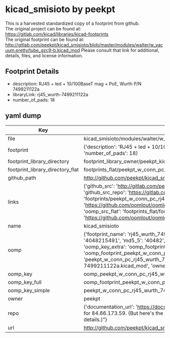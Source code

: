 # kicad_smisioto by peekpt  
This is a harvested standardized copy of a footprint from github.  
The original project can be found at:  
https://gitlab.com/kicad/libraries/kicad-footprints  
The original footprint can be found at:
http://gitlab.com/peekpt/kicad_smisioto/blob/master/modules/walter/w_vacuum.pretty/tube_gzc9-b.kicad_mod
Please consult that link for additional, details, files, and license information.  
## Footprint Details
* description: RJ45 + led + 10/100BaseT mag + PoE, Wurth P/N 7499211122a  
* libraryLink: rj45_wurth-7499211122a  
* number_of_pads: 18  
## yaml dump  
| Key | Value |  
| --- | --- |  
| file | kicad_smisioto/modules/walter/w_conn_pc.pretty/rj45_wurth-7499211122a.kicad_mod |  
| footprint | {'description': 'RJ45 + led + 10/100BaseT mag + PoE, Wurth P/N 7499211122a', 'libraryLink': 'rj45_wurth-7499211122a', 'number_of_pads': 18} |  
| footprint_library_directory | footprint_library_owner/peekpt_kicad_smisioto |  
| footprint_library_directory_flat | footprints_flat/peekpt_w_conn_pc_rj45_wurth_7499211122a/working |  
| github_path | http://github.com/peekpt/kicad_smisioto/blob/master/modules/walter/w_conn_pc.pretty/rj45_wurth-7499211122a.kicad_mod |  
| links | {'github_src': 'http://gitlab.com/peekpt/kicad_smisioto/blob/master/modules/walter/w_vacuum.pretty/tube_gzc9-b.kicad_mod', 'github_src_repo': 'https://gitlab.com/kicad/libraries/kicad-footprints', 'oomp_bot': 'footprints/peekpt_w_conn_pc_rj45_wurth_7499211122a/working', 'oomp_bot_github': 'https://github.com/oomlout/oomlout_oomp_footprint_bot/tree/main/footprints/peekpt_w_conn_pc_rj45_wurth_7499211122a/working', 'oomp_src_flat': 'footprints_flat/footprints_flat/peekpt_w_conn_pc_rj45_wurth_7499211122a/working', 'oomp_src_flat_github': 'https://github.com/oomlout/oomlout_oomp_footprint_src/tree/main/footprints_flat/peekpt_w_conn_pc_rj45_wurth_7499211122a/working'} |  
| name | kicad_smisioto |  
| oomp | {'footprint_name': 'rj45_wurth_7499211122a', 'library_name': 'w_conn_pc', 'md5': '404821549129dce97e2d2a446f725753', 'md5_10': '4048215491', 'md5_5': '40482', 'md5_6': '404821', 'oomp_key': 'oomp_peekpt_w_conn_pc_rj45_wurth_7499211122a', 'oomp_key_extra': 'oomp_footprint_peekpt_w_conn_pc_rj45_wurth_7499211122a', 'oomp_key_full': 'oomp_footprint_peekpt_w_conn_pc_rj45_wurth_7499211122a_404821', 'oomp_key_simple': 'peekpt_w_conn_pc_rj45_wurth_7499211122a', 'original_filename': 'kicad_smisioto/modules/walter/w_conn_pc.pretty/rj45_wurth-7499211122a.kicad_mod', 'owner_name': 'peekpt'} |  
| oomp_key | oomp_peekpt_w_conn_pc_rj45_wurth_7499211122a |  
| oomp_key_full | oomp_footprint_peekpt_w_conn_pc_rj45_wurth_7499211122a |  
| oomp_key_simple | peekpt_w_conn_pc_rj45_wurth_7499211122a |  
| owner | peekpt |  
| repo | {'documentation_url': 'https://docs.github.com/rest/overview/resources-in-the-rest-api#rate-limiting', 'message': "API rate limit exceeded for 84.66.173.59. (But here's the good news: Authenticated requests get a higher rate limit. Check out the documentation for more details.)"} |  
| url | http://github.com/peekpt/kicad_smisioto |  

